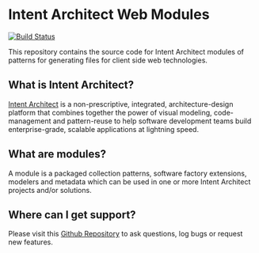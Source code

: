 # Intent Architect Web Modules

[![Build Status](https://dev.azure.com/intentarchitect/Intent%20Architect/_apis/build/status/IntentSoftware.Intent.Modules.Web?branchName=master)](https://dev.azure.com/intentarchitect/Intent%20Architect/_build/latest?definitionId=7&branchName=master)

This repository contains the source code for Intent Architect modules of patterns for generating files for client side web technologies.

## What is Intent Architect?

[Intent Architect](http://intentarchitect.com/) is a non-prescriptive, integrated, architecture-design platform that combines together the power of
visual modeling, code-management and pattern-reuse to help software development teams build enterprise-grade, scalable applications at lightning speed.

## What are modules?

A module is a packaged collection patterns, software factory extensions, modelers and metadata which can be used in one or more Intent Architect projects and/or solutions.

## Where can I get support?

Please visit this [Github Repository](https://github.com/IntentSoftware/Support/issues) to ask questions, log bugs or request new features.
